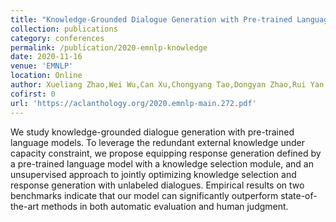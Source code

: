 ```yaml
---
title: "Knowledge-Grounded Dialogue Generation with Pre-trained Language Models"
collection: publications
category: conferences
permalink: /publication/2020-emnlp-knowledge
date: 2020-11-16
venue: 'EMNLP'
location: Online
author: Xueliang Zhao,Wei Wu,Can Xu,Chongyang Tao,Dongyan Zhao,Rui Yan
cofirst: 0
url: 'https://aclanthology.org/2020.emnlp-main.272.pdf'
---
```


We study knowledge-grounded dialogue generation with pre-trained language models. To leverage the redundant external knowledge under capacity constraint, we propose equipping response generation defined by a pre-trained language model with a knowledge selection module, and an unsupervised approach to jointly optimizing knowledge selection and response generation with unlabeled dialogues. Empirical results on two benchmarks indicate that our model can significantly outperform state-of-the-art methods in both automatic evaluation and human judgment.